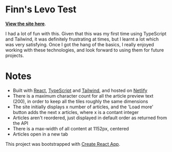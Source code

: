 # Finn's Levo Test

**[View the site here](https://finnian-levo-test.netlify.app/)**.

I had a lot of fun with this. Given that this was my first time using TypeScript and Tailwind, it was definitely frustrating at times, but I learnt a lot which was very satisfying. Once I got the hang of the basics, I really enjoyed working with these technologies, and look forward to using them for future projects.

# Notes

- Built with [React](https://reactjs.org/), [TypeScript](https://www.typescriptlang.org/) and [Tailwind](https://tailwindcss.com/), and hosted on [Netlify](https://www.netlify.com/)
- There is a maximum character count for all the article preview text (200), in order to keep all the tiles roughly the same dimensions
- The site initially displays x number of articles, and the 'Load more' button adds the next x articles, where x is a contant integer
- Articles aren't reordered, just displayed in default order as returned from the API
- There is a max-width of all content at 1152px, centered
- Articles open in a new tab

This project was bootstrapped with [Create React App](https://github.com/facebook/create-react-app).

